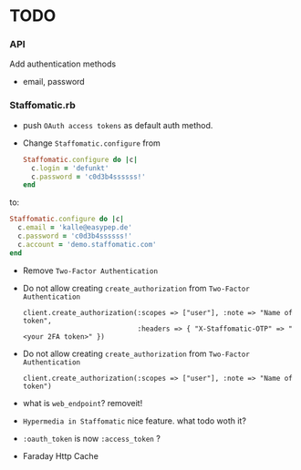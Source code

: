 # TODO

### API

Add authentication methods

  * email, password

### Staffomatic.rb

* push `OAuth access tokens` as default auth method.

* Change `Staffomatic.configure` from

  ```ruby
  Staffomatic.configure do |c|
    c.login = 'defunkt'
    c.password = 'c0d3b4ssssss!'
  end
  ```

to:

  ```ruby
  Staffomatic.configure do |c|
    c.email = 'kalle@easypep.de'
    c.password = 'c0d3b4ssssss!'
    c.account = 'demo.staffomatic.com'
  end
  ```

* Remove `Two-Factor Authentication`

* Do not allow creating `create_authorization` from `Two-Factor Authentication`

      client.create_authorization(:scopes => ["user"], :note => "Name of token",
                                  :headers => { "X-Staffomatic-OTP" => "<your 2FA token>" })

* Do not allow creating `create_authorization` from `Two-Factor Authentication`

      client.create_authorization(:scopes => ["user"], :note => "Name of token")

* what is `web_endpoint`? removeit!

* `Hypermedia in Staffomatic` nice feature. what todo woth it?

* `:oauth_token` is now `:access_token` ?

* Faraday Http Cache
